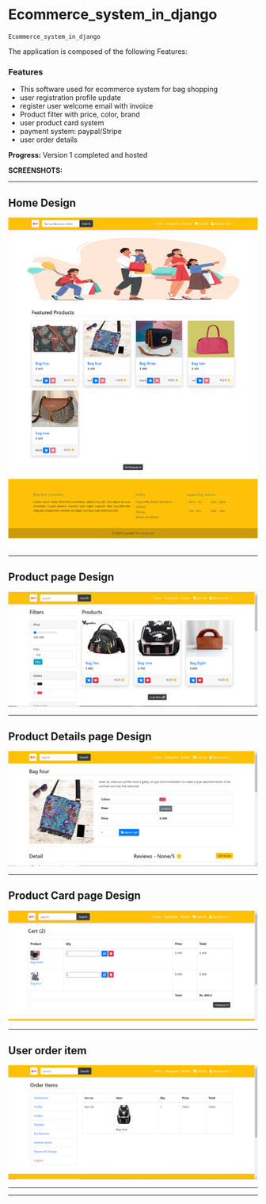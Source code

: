 # Ecommerce_system_in_django
    Ecommerce_system_in_django



The application is composed of the following Features:

### Features
* This software used for ecommerce system for bag shopping
* user registration profile update
* register user welcome email with invoice
* Product filter with price, color, brand
* user product card system
* payment system: paypal/Stripe
* user order details


**Progress:**
Version 1 completed and hosted



**SCREENSHOTS:**

<hr>

<h2>Home Design</h2>

<img src="https://github.com/nusratdevo/Ecommerce_system_in_django/blob/main/media/screen6.png" alt="Home Design">
<hr>

<h2>Product page Design</h2>

<img src="https://github.com/nusratdevo/Ecommerce_system_in_django/blob/main/media/screen7.png" alt="Product Design">
<hr>
<h2>Product Details page Design</h2>

<img src="https://github.com/nusratdevo/Ecommerce_system_in_django/blob/main/media/screen8.png" alt="Product Details Design">
<hr>

<h2>Product Card page Design</h2>

<img src="https://github.com/nusratdevo/Ecommerce_system_in_django/blob/main/media/screen9.png" alt="Product Card Details Design">
<hr>
<h2>User order item</h2>

<img src="https://github.com/nusratdevo/Ecommerce_system_in_django/blob/main/media/screen10.png" alt="User order Design">
<hr>
<hr>

 
